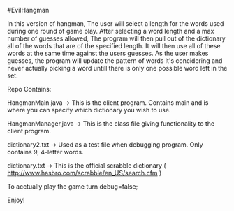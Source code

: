 #EvilHangman

In this version of hangman, The user will select a length for the words used during one round of game play. After selecting a word length and a max number of guesses allowed, The program will then pull out of the dictionary all of the words that are of the specified length. It will then use all of these words at the same time against the users guesses. As the user makes guesses, the program will update the pattern of words it's concidering and never actually picking a word untill there is only one possible word left in the set.

Repo Contains:

HangmanMain.java  -> This is the client program. Contains main and is where you can specify which dictionary you wish to use.

HangmanManager.java -> This is the class file giving functionality to the client program. 

dictionary2.txt -> Used as a test file when debugging program. Only contains 9, 4-letter words.

dictionary.txt -> This is the official scrabble dictionary ( http://www.hasbro.com/scrabble/en_US/search.cfm ) 

To acctually play the game turn debug=false;

Enjoy!
